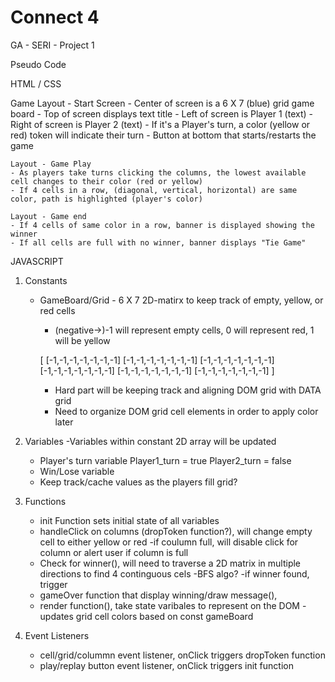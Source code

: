 # Connect 4
GA - SERI - Project 1

Pseudo Code

HTML / CSS

Game Layout - Start Screen
    - Center of screen is a 6 X 7 (blue) grid game board
    - Top of screen displays text title
    - Left of screen is Player 1 (text)
    - Right of screen is Player 2 (text)
    - If it's a Player's turn, a color (yellow or red) token will indicate their turn
    - Button at bottom that starts/restarts the game

    Layout - Game Play
    - As players take turns clicking the columns, the lowest available cell changes to their color (red or yellow)
    - If 4 cells in a row, (diagonal, vertical, horizontal) are same color, path is highlighted (player's color)

    Layout - Game end
    - If 4 cells of same color in a row, banner is displayed showing the winner
    - If all cells are full with no winner, banner displays "Tie Game"





JAVASCRIPT

1. Constants 
    - GameBoard/Grid - 6 X 7 2D-matirx to keep track of empty, yellow, or red cells
        - (negative->)-1 will represent empty cells, 0 will represent red, 1 will be yellow

        [
            [-1,-1,-1,-1,-1,-1,-1]
            [-1,-1,-1,-1,-1,-1,-1]
            [-1,-1,-1,-1,-1,-1,-1]
            [-1,-1,-1,-1,-1,-1,-1]
            [-1,-1,-1,-1,-1,-1,-1]
            [-1,-1,-1,-1,-1,-1,-1]
        ]

        - Hard part will be keeping track and aligning DOM grid with DATA grid
        - Need to organize DOM grid cell elements in order to apply color later

2. Variables
    -Variables within constant 2D array will be updated
    - Player's turn variable
        Player1_turn = true
        Player2_turn = false
    - Win/Lose variable
    - Keep track/cache values as the players fill grid?


3. Functions
    - init Function sets initial state of all variables
    - handleClick on columns (dropToken function?), will change empty cell to either yellow or red
        -if coulumn full, will disable click for column or alert user if column is full 
    - Check for winner(), will need to traverse a 2D matrix in multiple directions to find 4 continguous cels
        -BFS algo?
        -if winner found, trigger
    - gameOver function that display winning/draw message(),
    - render function(), take state varibales to represent on the DOM
        -updates grid cell colors based on const gameBoard

4. Event Listeners
    - cell/grid/colummn event listener, onClick triggers dropToken function
    - play/replay button event listener, onClick triggers init function
